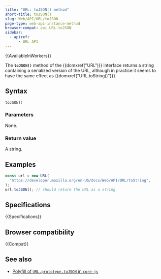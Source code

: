 ```yaml
---
title: "URL: toJSON() method"
short-title: toJSON()
slug: Web/API/URL/toJSON
page-type: web-api-instance-method
browser-compat: api.URL.toJSON
sidebar:
  - apiref:
      - URL API
---
```


{{AvailableInWorkers}}

The **`toJSON()`** method of the {{domxref("URL")}} interface
returns a string containing a serialized version of the URL,
although in practice it seems to have the same effect as
{{domxref("URL.toString()")}}.

## Syntax

```js-nolint
toJSON()
```

### Parameters

None.

### Return value

A string.

## Examples

```js
const url = new URL(
  "https://developer.mozilla.org/en-US/docs/Web/API/URL/toString",
);
url.toJSON(); // should return the URL as a string
```

## Specifications

{{Specifications}}

## Browser compatibility

{{Compat}}

## See also

- [Polyfill of `URL.prototype.toJSON` in `core-js`](https://github.com/zloirock/core-js#url-and-urlsearchparams)
